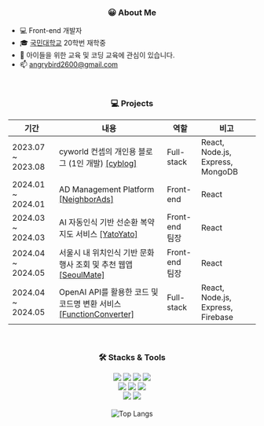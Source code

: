 <h3 align='center'>😀 About Me</h3>
<ul>
  <li>💻 Front-end 개발자</li>
  <li>🎓 <a href="https://cs.kookmin.ac.kr/" target="_blank">국민대학교</a> 20학번 재학중</li>
  <li>👯 아이들을 위한 교육 및 코딩 교육에 관심이 있습니다.</li>
  <li>📫 <a href="mailto:angrybird2600@gmail.com">angrybird2600@gmail.com</a></li>
</ul>

<br/>

<h3 align='center'>💻 Projects</h3>
<div align='center'>
  
| 기간 | 내용 | 역할 | 비고 | 
| --- | --- | --- | --- |
| 2023.07 ~ 2023.08 | cyworld 컨셉의 개인용 블로그 (1인 개발) <a href="https://cyblog.fly.dev/">[cyblog]</a> | Full-stack | React, Node.js, Express, MongoDB |
| 2024.01 ~ 2024.01 | AD Management Platform <a href="https://github.com/KMU-PBL-team4/front">[NeighborAds]</a> | Front-end | React |
| 2024.03 ~ 2024.03 | AI 자동인식 기반 선순환 복약 지도 서비스 <a href="https://github.com/ai4goodYato/yato_front">[YatoYato]</a> | Front-end <br/> 팀장 | React |
| 2024.04 ~ 2024.05 | 서울시 내 위치인식 기반 문화행사 조회 및 추천 웹앱 <a href="https://github.com/Wink-24-1/front">[SeoulMate]</a> | Front-end <br/> 팀장 | React |
| 2024.04 ~ 2024.05 | OpenAI API를 활용한 코드 및 코드명 변환 서비스 <a href="https://github.com/Wink-24-1/front">[FunctionConverter]</a> | Full-stack | React, Node.js, Express, Firebase |
</div>


<br/>


<h3 align='center'>🛠️ Stacks & Tools</h3>
<div align='center'>
  <img src="https://img.shields.io/badge/html5-E34F26?style=for-the-badge&logo=html5&logoColor=white"> 
  <img src="https://img.shields.io/badge/css-1572B6?style=for-the-badge&logo=css3&logoColor=white"> 
  <img src="https://img.shields.io/badge/javascript-F7DF1E?style=for-the-badge&logo=javascript&logoColor=black"> 
  <img src="https://img.shields.io/badge/TypeScript-3178C6?style=for-the-badge&logo=TypeScript&logoColor=white"> 
</div>
<div align='center'>
  <img src="https://img.shields.io/badge/react-61DAFB?style=for-the-badge&logo=react&logoColor=black"> 
  <img src="https://img.shields.io/badge/node.js-339933?style=for-the-badge&logo=Node.js&logoColor=white">
  <img src="https://img.shields.io/badge/express-000000?style=for-the-badge&logo=express&logoColor=white">
</div>
<div align='center'>
  <img src="https://img.shields.io/badge/mongoDB-47A248?style=for-the-badge&logo=MongoDB&logoColor=white">
  <img src="https://img.shields.io/badge/firebase-FFCA28?style=for-the-badge&logo=firebase&logoColor=white">
</div>

<br/>

<div align="center">
  <img src="https://github-readme-stats.vercel.app/api/top-langs/?username=0yeonnnn0&layout=compact&theme=bear" alt="Top Langs">
</div>




<!--
[![Solved.ac Profile](http://mazassumnida.wtf/api/v2/generate_badge?boj=iiicrushonyou)](https://solved.ac/iiicrushonyou/)
-->
